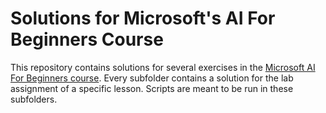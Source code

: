# Solutions for Microsoft's AI For Beginners Course

This repository contains solutions for several exercises in the [Microsoft AI For Beginners course](https://github.com/microsoft/AI-For-Beginners). Every subfolder contains a solution for the lab assignment of a specific lesson. Scripts are meant to be run in these subfolders.